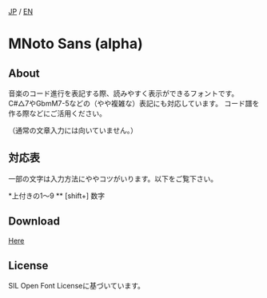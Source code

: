 [JP](README.md) / [EN](README-EN.md)

# MNoto Sans (alpha)

## About

音楽のコード進行を表記する際、読みやすく表示ができるフォントです。
C#△7やGbmM7-5などの（やや複雑な）表記にも対応しています。
コード譜を作る際などにご活用ください。

（通常の文章入力には向いていません。）

## 対応表

一部の文字は入力方法にややコツがいります。以下をご覧下さい。

*上付きの1〜9
** [shift+] 数字


## Download

[Here](font)


## License

SIL Open Font Licenseに基づいています。
